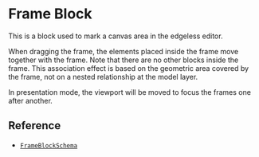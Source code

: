 # Frame Block

This is a block used to mark a canvas area in the edgeless editor.

When dragging the frame, the elements placed inside the frame move together with the frame. Note that there are no other blocks inside the frame. This association effect is based on the geometric area covered by the frame, not on a nested relationship at the model layer.

In presentation mode, the viewport will be moved to focus the frames one after another.

## Reference

- [`FrameBlockSchema`](/api/@blocksuite/blocks/variables/FrameBlockSchema.html)
